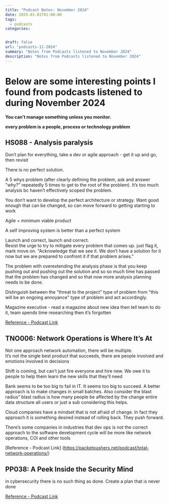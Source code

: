 ```yaml
---
title: "Podcast Notes: November 2024"
date: 2025-01-01T01:00:00
tags:
  - podcasts
categories: 


draft: false
url: "podcasts-11-2024"
summary: "Notes from Podcasts listened to November 2024"
description: "Notes from Podcasts listened to November 2024"
---
```

# Below are some  interesting points I found from podcasts listened to during November 2024


**You can’t manage something unless you monitor.**

**every problem is a people, process or technology problem**



## HS088 - Analysis paralysis
Don’t plan for everything, take a dev or agile approach - get it up and go, then revisit

There is no perfect solution.

A 5 whys problem (after clearly defining the problem, ask and answer "why?" repeatedly 5 times to get to the root of the problem).
It’s too much analysis bc haven’t effectively scoped the problem.

You don’t want to develop the perfect architecture or strategy.  Want good enough that can be changed, so can move forward to getting starting to work

Agile = minimum viable product

A self improving system is better than a perfect system 

Launch and correct, launch and correct.  
Resist the urge to try to mitigate every problem that comes up. just flag it, mark move on. "Acknowledge that we see it. We don’t have a solution for it now but we are prepared to confront it if that problem arises."


The problem with overextending the analysis phase is that you keep pushing out and pushing out the solution and so so much time has passed that the problem has changed and so that now more analysis planning needs to be done.

Distinguish between the "threat to the project" type of problem from "this will be an ongoing annoyance" type of problem and act accordingly.


Magazine executive - read a magazine about new idea then tell team to do it, team spends time researching then it’s forgotten

[Reference - Podcast Link](https://packetpushers.net/podcast/heavy-strategy)

## TNO006: Network Operations is Where It’s At

Not one approach network automation, there will be multiple.  
It’s not the single best product that succeeds, there are people involved and emotions involved in decisions

Shift is coming, but can’t just fire everyone and hire new. We owe it to people to help them learn the new skills that they’ll need

Bank seems to be too big to fail in IT. It seems too big to succeed. A better approach is to make changes in small batches. Also consider the blast radius” blast radius is how many people be affected by the change entire data structure all users or just a sub considering this helps.

Cloud companies have a mindset that is not afraid of change. In fact they approach it is something desired instead of rolling back. They push forward.

There’s some companies in industries that dev ops is not the correct approach to the software development cycle will be more like network operations, COI and other tools

[Reference - Podcast Link] (https://packetpushers.net/podcast/total-network-operations/)


## PP038: A Peek Inside the Security Mind

in cybersecurity there is no such thing as done.
Create a plan that is never done 


[Reference - Podcast Link](https://packetpushers.net/podcast/packet-protector/)
